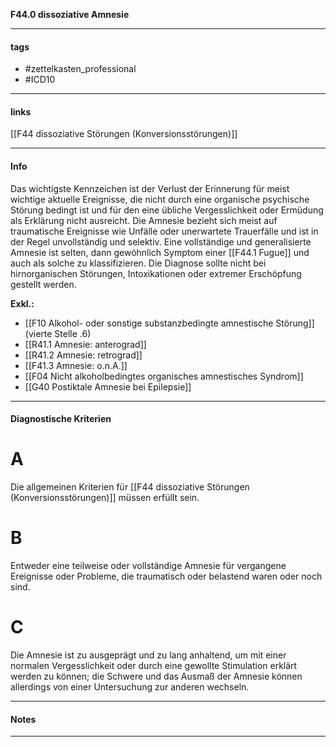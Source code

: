 __F44.0 dissoziative Amnesie__

___________________________________________
#### tags

- #zettelkasten_professional
- #ICD10 
___________________________________________
#### links

[[F44 dissoziative Störungen (Konversionsstörungen)]]

___________________________________________
#### Info
Das wichtigste Kennzeichen ist der Verlust der Erinnerung für meist wichtige aktuelle Ereignisse, die nicht durch eine organische psychische Störung bedingt ist und für den eine übliche Vergesslichkeit oder Ermüdung als Erklärung nicht ausreicht. Die Amnesie bezieht sich meist auf traumatische Ereignisse wie Unfälle oder unerwartete Trauerfälle und ist in der Regel unvollständig und selektiv. Eine vollständige und generalisierte Amnesie ist selten, dann gewöhnlich Symptom einer [[F44.1 Fugue]] und auch als solche zu klassifizieren. Die Diagnose sollte nicht bei hirnorganischen Störungen, Intoxikationen oder extremer Erschöpfung gestellt werden.

__Exkl.:__
- [[F10 Alkohol- oder sonstige substanzbedingte amnestische Störung]] (vierte Stelle .6)  
- [[R41.1 Amnesie: anterograd]] 
- [[R41.2 Amnesie: retrograd]]
- [[F41.3 Amnesie: o.n.A.]] 
- [[F04 Nicht alkoholbedingtes organisches amnestisches Syndrom]]
- [[G40 Postiktale Amnesie bei Epilepsie]]
___________________________________________
#### Diagnostische Kriterien

# A
Die allgemeinen Kriterien für [[F44 dissoziative Störungen (Konversionsstörungen)]] müssen erfüllt sein.

# B 
Entweder eine teilweise oder vollständige Amnesie für vergangene Ereignisse oder Probleme, die traumatisch oder belastend waren oder noch sind.

# C
Die Amnesie ist zu ausgeprägt und zu lang anhaltend, um mit einer normalen Vergesslichkeit oder durch eine gewollte Stimulation erklärt werden zu können; die Schwere und das Ausmaß der Amnesie können allerdings von einer Untersuchung zur anderen wechseln.
___________________________________________
#### Notes

___________________________________________

